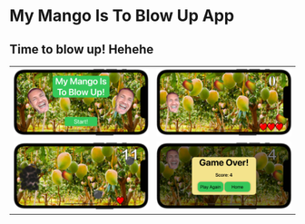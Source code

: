 #  My Mango Is To Blow Up App

## Time to blow up! Hehehe

|   |   |
|---|---|
<img src="MyMangoIsToBlowUp/Images/Screenshot1.png" alt="Start Screen" width="500"/> | <img src="MyMangoIsToBlowUp/Images/Screenshot2.png" alt="Gameplay 1" width="500"/>
<img src="MyMangoIsToBlowUp/Images/Screenshot3.png" alt="Gameplay 2" width="500"/> | <img src="MyMangoIsToBlowUp/Images/Screenshot4.png" alt="Game Over Screen" width="500"/>
